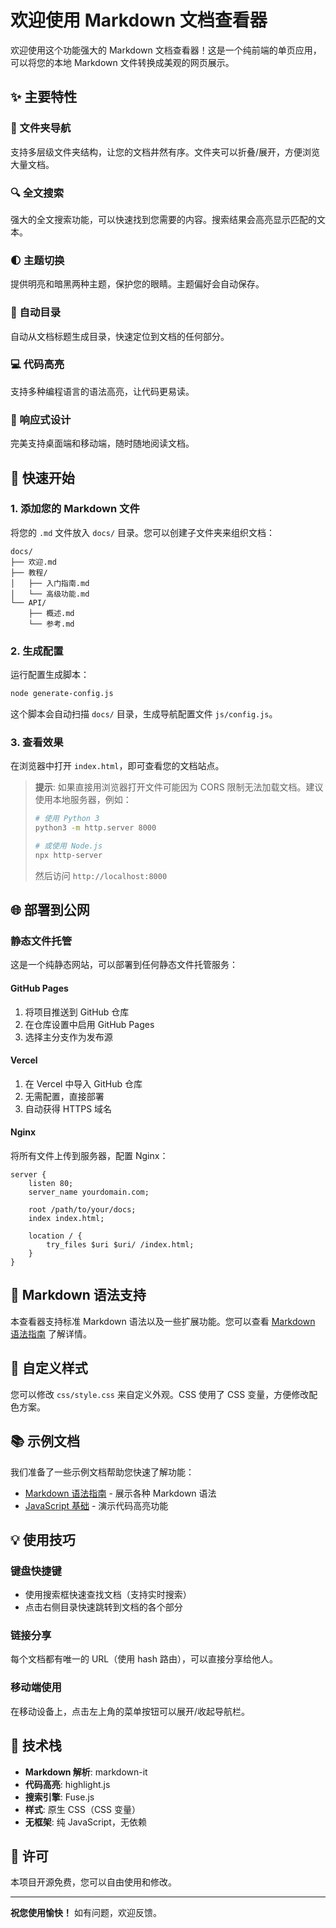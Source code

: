 # 欢迎使用 Markdown 文档查看器

欢迎使用这个功能强大的 Markdown 文档查看器！这是一个纯前端的单页应用，可以将您的本地 Markdown 文件转换成美观的网页展示。

## ✨ 主要特性

### 📁 文件夹导航
支持多层级文件夹结构，让您的文档井然有序。文件夹可以折叠/展开，方便浏览大量文档。

### 🔍 全文搜索
强大的全文搜索功能，可以快速找到您需要的内容。搜索结果会高亮显示匹配的文本。

### 🌓 主题切换
提供明亮和暗黑两种主题，保护您的眼睛。主题偏好会自动保存。

### 📑 自动目录
自动从文档标题生成目录，快速定位到文档的任何部分。

### 💻 代码高亮
支持多种编程语言的语法高亮，让代码更易读。

### 📱 响应式设计
完美支持桌面端和移动端，随时随地阅读文档。

## 🚀 快速开始

### 1. 添加您的 Markdown 文件

将您的 `.md` 文件放入 `docs/` 目录。您可以创建子文件夹来组织文档：

```
docs/
├── 欢迎.md
├── 教程/
│   ├── 入门指南.md
│   └── 高级功能.md
└── API/
    ├── 概述.md
    └── 参考.md
```

### 2. 生成配置

运行配置生成脚本：

```bash
node generate-config.js
```

这个脚本会自动扫描 `docs/` 目录，生成导航配置文件 `js/config.js`。

### 3. 查看效果

在浏览器中打开 `index.html`，即可查看您的文档站点。

> **提示**: 如果直接用浏览器打开文件可能因为 CORS 限制无法加载文档。建议使用本地服务器，例如：
> ```bash
> # 使用 Python 3
> python3 -m http.server 8000
> 
> # 或使用 Node.js
> npx http-server
> ```
> 然后访问 `http://localhost:8000`

## 🌐 部署到公网

### 静态文件托管

这是一个纯静态网站，可以部署到任何静态文件托管服务：

#### GitHub Pages
1. 将项目推送到 GitHub 仓库
2. 在仓库设置中启用 GitHub Pages
3. 选择主分支作为发布源

#### Vercel
1. 在 Vercel 中导入 GitHub 仓库
2. 无需配置，直接部署
3. 自动获得 HTTPS 域名

#### Nginx
将所有文件上传到服务器，配置 Nginx：

```nginx
server {
    listen 80;
    server_name yourdomain.com;
    
    root /path/to/your/docs;
    index index.html;
    
    location / {
        try_files $uri $uri/ /index.html;
    }
}
```

## 📝 Markdown 语法支持

本查看器支持标准 Markdown 语法以及一些扩展功能。您可以查看 [Markdown 语法指南](示例/markdown-guide.md) 了解详情。

## 🎨 自定义样式

您可以修改 `css/style.css` 来自定义外观。CSS 使用了 CSS 变量，方便修改配色方案。

## 📚 示例文档

我们准备了一些示例文档帮助您快速了解功能：

- [Markdown 语法指南](示例/markdown-guide.md) - 展示各种 Markdown 语法
- [JavaScript 基础](示例/javascript-basics.md) - 演示代码高亮功能

## 💡 使用技巧

### 键盘快捷键
- 使用搜索框快速查找文档（支持实时搜索）
- 点击右侧目录快速跳转到文档的各个部分

### 链接分享
每个文档都有唯一的 URL（使用 hash 路由），可以直接分享给他人。

### 移动端使用
在移动设备上，点击左上角的菜单按钮可以展开/收起导航栏。

## 🔧 技术栈

- **Markdown 解析**: markdown-it
- **代码高亮**: highlight.js
- **搜索引擎**: Fuse.js
- **样式**: 原生 CSS（CSS 变量）
- **无框架**: 纯 JavaScript，无依赖

## 📄 许可

本项目开源免费，您可以自由使用和修改。

---

**祝您使用愉快！** 如有问题，欢迎反馈。

